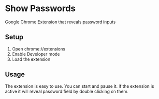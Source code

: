 # Show Passwords
Google Chrome Extension that reveals password inputs

## Setup
1. Open chrome://extensions
2. Enable Developer mode
3. Load the extension

## Usage
The extension is easy to use. You can start and pause it. If the extension is active it will reveal password field by double clicking on them.
